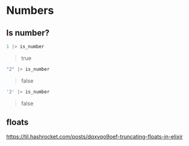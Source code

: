 # Numbers

## Is number?

```ex
1 |> is_number
```
> true

```ex
"2" |> is_number
```
> false

```ex
'2' |> is_number
```
> false

## floats

https://til.hashrocket.com/posts/dqxvqo9oef-truncating-floats-in-elixir
